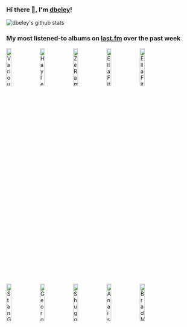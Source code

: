 ### Hi there 👋, I'm [dbeley](https://dbeley.ovh/en)!

![dbeley's github stats](https://github-readme-stats.vercel.app/api?username=dbeley)

### My most listened-to albums on [last.fm](https://www.last.fm/user/d_beley) over the past week

[<img src='https://lastfm.freetls.fastly.net/i/u/300x300/97d196d819a44e7b335a2f40e19ea420.jpg' width='16%' alt='Various Artists - Paul McCartney in Jazz : A Jazz Tribute to Paul McCartney'>](https://www.last.fm/music/various%2bartists/paul%2bmccartney%2bin%2bjazz%2b%253a%2ba%2bjazz%2btribute%2bto%2bpaul%2bmccartney)&nbsp;
[<img src='https://lastfm.freetls.fastly.net/i/u/300x300/5069488bed47c7877f3c594020870dbd.jpg' width='16%' alt='Hayley Williams - Ego Death At A Bachelorette Party'>](https://www.last.fm/music/hayley%2bwilliams/ego%2bdeath%2bat%2ba%2bbachelorette%2bparty)&nbsp;
[<img src='https://lastfm.freetls.fastly.net/i/u/300x300/6f3ac9182fac0117d026a90785d57901.png' width='16%' alt='Zé Ramalho - Zé Ramalho'>](https://www.last.fm/music/z%25c3%25a9%2bramalho/z%25c3%25a9%2bramalho)&nbsp;
[<img src='https://lastfm.freetls.fastly.net/i/u/300x300/2a455d3c94965f38fc1b898a27fc85ab.jpg' width='16%' alt='Ella Fitzgerald - Ella Fitzgerald Sings the Jerome Kern Songbook'>](https://www.last.fm/music/ella%2bfitzgerald/ella%2bfitzgerald%2bsings%2bthe%2bjerome%2bkern%2bsongbook)&nbsp;
[<img src='https://lastfm.freetls.fastly.net/i/u/300x300/6c2b367226baa31687fc54434a6e7818.jpg' width='16%' alt='Ella Fitzgerald - Ella Fitzgerald Sings the Rodgers and Hart Song Book'>](https://www.last.fm/music/ella%2bfitzgerald/ella%2bfitzgerald%2bsings%2bthe%2brodgers%2band%2bhart%2bsong%2bbook)&nbsp;
<br>
[<img src='https://lastfm.freetls.fastly.net/i/u/300x300/85be0b3d6ec6443dc471fe1bfb96ec5a.jpg' width='16%' alt='Stan Getz & The Oscar Peterson Trio - Stan Getz and the Oscar Peterson Trio'>](https://www.last.fm/music/stan%2bgetz%2b%2526%2bthe%2boscar%2bpeterson%2btrio/stan%2bgetz%2band%2bthe%2boscar%2bpeterson%2btrio)&nbsp;
[<img src='https://lastfm.freetls.fastly.net/i/u/300x300/c106bba5f3952f1df3c0f74c22b1ac77.jpg' width='16%' alt='George Benson - Breezin'>](https://www.last.fm/music/george%2bbenson/breezin%2527)&nbsp;
[<img src='https://lastfm.freetls.fastly.net/i/u/300x300/87b352f89bf68757b0e741b6fb242024.jpg' width='16%' alt='Shuggie Otis - Freedom Flight'>](https://www.last.fm/music/shuggie%2botis/freedom%2bflight)&nbsp;
[<img src='https://lastfm.freetls.fastly.net/i/u/300x300/0f8319fbeca78d579d4c5321048a6d54.jpg' width='16%' alt='Anaïs Reno - At PizzaExpress Live - In London'>](https://www.last.fm/music/ana%25c3%25afs%2breno/at%2bpizzaexpress%2blive%2b-%2bin%2blondon)&nbsp;
[<img src='https://lastfm.freetls.fastly.net/i/u/300x300/a5488c6372f104314f38fa1e8b558fe6.jpg' width='16%' alt='Brad Mehldau - Ride into the Sun'>](https://www.last.fm/music/brad%2bmehldau/ride%2binto%2bthe%2bsun)&nbsp;
<br>
